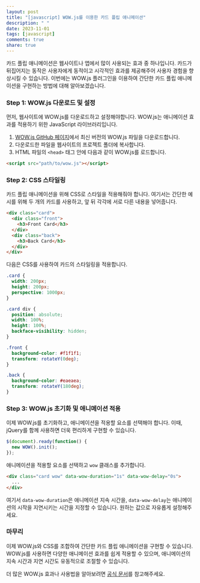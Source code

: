 ```yaml
---
layout: post
title: "[javascript] WOW.js를 이용한 카드 플립 애니메이션"
description: " "
date: 2023-11-01
tags: [javascript]
comments: true
share: true
---
```


카드 플립 애니메이션은 웹사이트나 앱에서 많이 사용되는 효과 중 하나입니다. 카드가 뒤집어지는 동작은 사용자에게 동적이고 시각적인 효과를 제공해주어 사용자 경험을 향상시킬 수 있습니다. 이번에는 WOW.js 플러그인을 이용하여 간단한 카드 플립 애니메이션을 구현하는 방법에 대해 알아보겠습니다.

### Step 1: WOW.js 다운로드 및 설정

먼저, 웹사이트에 WOW.js를 다운로드하고 설정해야합니다. WOW.js는 애니메이션 효과를 적용하기 위한 JavaScript 라이브러리입니다.

1. [WOW.js GitHub 페이지](https://github.com/matthieua/WOW)에서 최신 버전의 WOW.js 파일을 다운로드합니다.
2. 다운로드한 파일을 웹사이트의 프로젝트 폴더에 복사합니다.
3. HTML 파일의 `<head>` 태그 안에 다음과 같이 WOW.js를 로드합니다.

```html
<script src="path/to/wow.js"></script>
```

### Step 2: CSS 스타일링

카드 플립 애니메이션을 위해 CSS로 스타일을 적용해줘야 합니다. 여기서는 간단한 예시를 위해 두 개의 카드를 사용하고, 앞 뒤 각각에 서로 다른 내용을 넣어줍니다.

```html
<div class="card">
  <div class="front">
    <h3>Front Card</h3>
  </div>
  <div class="back">
    <h3>Back Card</h3>
  </div>
</div>
```

다음은 CSS를 사용하여 카드의 스타일링을 적용합니다.

```css
.card {
  width: 200px;
  height: 200px;
  perspective: 1000px;
}

.card div {
  position: absolute;
  width: 100%;
  height: 100%;
  backface-visibility: hidden;
}

.front {
  background-color: #f1f1f1;
  transform: rotateY(0deg);
}

.back {
  background-color: #eaeaea;
  transform: rotateY(180deg);
}
```

### Step 3: WOW.js 초기화 및 애니메이션 적용

이제 WOW.js를 초기화하고, 애니메이션을 적용할 요소를 선택해야 합니다. 이때, jQuery를 함께 사용하면 더욱 편리하게 구현할 수 있습니다.

```javascript
$(document).ready(function() {
  new WOW().init();
});
```

애니메이션을 적용할 요소를 선택하고 `wow` 클래스를 추가합니다.

```html
<div class="card wow" data-wow-duration="1s" data-wow-delay="0s">
  ...
</div>
```

여기서 `data-wow-duration`은 애니메이션 지속 시간을, `data-wow-delay`는 애니메이션의 시작을 지연시키는 시간을 지정할 수 있습니다. 원하는 값으로 자유롭게 설정해주세요.

### 마무리

이제 WOW.js와 CSS를 조합하여 간단한 카드 플립 애니메이션을 구현할 수 있습니다. WOW.js를 사용하면 다양한 애니메이션 효과를 쉽게 적용할 수 있으며, 애니메이션의 지속 시간과 지연 시간도 유동적으로 조절할 수 있습니다.

더 많은 WOW.js 효과나 사용법을 알아보려면 [공식 문서](https://wowjs.uk/)를 참고해주세요.